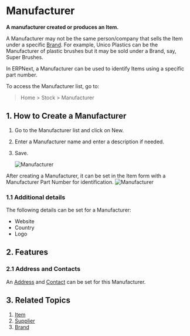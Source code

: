 <!-- add-breadcrumbs -->
# Manufacturer

**A manufacturer created or produces an Item.**

A Manufacturer may not be the same person/company that sells the Item under a specific [Brand](/docs/v13/user/manual/en/selling/brand). For example, Unico Plastics can be the Manufacturer of plastic brushes but it may be sold under a Brand, say, Super Brushes.

In ERPNext, a Manufacturer can be used to identify Items using a specific part number.

To access the Manufacturer list, go to:
> Home > Stock > Manufacturer

## 1. How to Create a Manufacturer
1. Go to the Manufacturer list and click on New.
1. Enter a Manufacturer name and enter a description if needed.
1. Save.

    ![Manufacturer](/docs/v13/assets/img/stock/manufacturer.png)

After creating a Manufacturer, it can be set in the Item form with a Manufacturer Part Number for identification.
![Manufacturer](/docs/v13/assets/img/stock/manufacturer-part.png)

### 1.1 Additional details
The following details can be set for a Manufacturer:

* Website
* Country
* Logo

## 2. Features
### 2.1 Address and Contacts

An [Address](/docs/v13/user/manual/en/CRM/address) and [Contact](/docs/v13/user/manual/en/CRM/contact) can be set for this Manufacturer.

## 3. Related Topics
1. [Item](/docs/v13/user/manual/en/stock/item)
1. [Supplier](/docs/v13/user/manual/en/buying/supplier)
1. [Brand](/docs/v13/user/manual/en/selling/brand)
